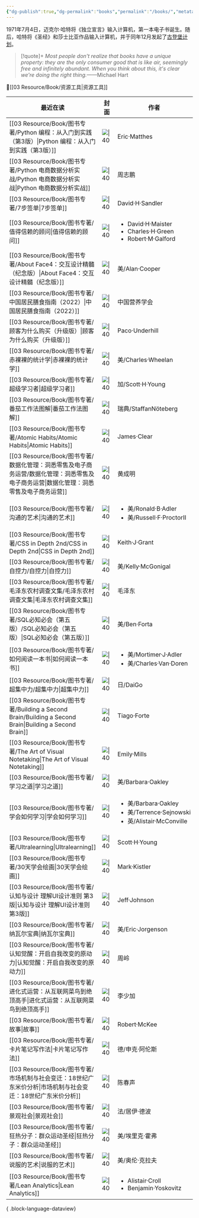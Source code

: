 ```yaml
---
{"dg-publish":true,"dg-permalink":"books","permalink":"/books/","metatags":{"description":"这里是 🏡Davon的数字花园，是个人不断发展的想法的集合，作为半成品的思考，在可探索的空间中，随时间推移不断播种、修剪、塑造","og:site_name":"DavonOs","og:title":"饶丰书房","og:type":"article","og:url":"https://zuji.eu.org/books","og:image":null,"og:image:width":"400","og:image:alt":"articlecover","og:locale":"zh_cn"},"tags":["books"],"dgShowInlineTitle":true,"created":"2024-05-24 10:11","updated":"2025-08-19 15:31"}
---
```


1971年7月4日，迈克尔·哈特将《独立宣言》输入计算机，第一本电子书诞生。随后，哈特将《圣经》和莎士比亚作品输入计算机，并于同年12月发起了[古登堡计划](https://www.gutenberg.org/)。

>[!quote]+ 
>*Most people don't realize that books have a unique property: they are the only consumer good that is like air, seemingly free and infinitely abundant. When you think about this, it's clear we're doing the right thing.*——Michael Hart

🔎[[03 Resource/Book/资源工具\|资源工具]]

| 最近在读                                                                                                  | 封面                                                                                                                                      | 作者                                                                                            | 评分        |
| ----------------------------------------------------------------------------------------------------- | --------------------------------------------------------------------------------------------------------------------------------------- | --------------------------------------------------------------------------------------------- | --------- |
| [[03 Resource/Book/图书专著/Python 编程：从入门到实践（第3版）\|Python 编程：从入门到实践（第3版）]]                             | ![\|40](https://file.ituring.com.cn/LargeCover/23047b0f0134221867e2)                                                                    | Eric·Matthes                                                                                  | 9.2 ★★★★☆ |
| [[03 Resource/Book/图书专著/Python 电商数据分析实战/Python 电商数据分析实战\|Python 电商数据分析实战]]                         | ![\|40](https://www.manongbook.com/d/file/python/443a2b6d4941d5d585d6de383da2155d0.jpg)                                                 | 周志鹏                                                                                           | 9.1 ★★★★☆ |
| [[03 Resource/Book/图书专著/7步签单\|7步签单]]                                                               | ![\|40](https://wfqqreader-1252317822.image.myqcloud.com/cover/663/22297663/t6_22297663.jpg)                                            | David·H·Sandler                                                                               | 8.1 ★★★★☆ |
| [[03 Resource/Book/图书专著/值得信赖的顾问\|值得信赖的顾问]]                                                         | ![\|40](https://wfqqreader-1252317822.image.myqcloud.com/cover/133/933133/t6_933133.jpg)                                                | <ul><li>David·H·Maister</li><li>Charles·H·Green</li><li>Robert·M·Galford</li></ul>            | 8.2 ★★★★☆ |
| [[03 Resource/Book/图书专著/About Face4：交互设计精髓（纪念版）\|About Face4：交互设计精髓（纪念版）]]                         | ![\|40](https://m.media-amazon.com/images/I/71i4O75zo-L._SY385_.jpg)                                                                    | 美/Alan·Cooper                                                                                 | 8.7 ★★★★☆ |
| [[03 Resource/Book/图书专著/中国居民膳食指南（2022）\|中国居民膳食指南（2022）]]                                           | ![\|40](https://img.alicdn.com/i3/1069915587/O1CN01qdiqeE1r8tZRbP6V1_!!1069915587.jpg)                                                  | 中国营养学会                                                                                        | 8.6 ★★★★☆ |
| [[03 Resource/Book/图书专著/顾客为什么购买（升级版）\|顾客为什么购买（升级版）]]                                               | ![\|40](https://gaoyuanxia.cn/wp-content/uploads/2025/06/gukeweishenmegoumai.jpg)                                                       | Paco·Underhill                                                                                | 7.9 ★★★☆☆ |
| [[03 Resource/Book/图书专著/赤裸裸的统计学\|赤裸裸的统计学]]                                                         | ![\|40](https://cdn.weread.qq.com/weread/cover/86/cpplatform_hsknzaf4er9fddvap6u6jr/t6_cpplatform_hsknzaf4er9fddvap6u6jr1707277811.jpg) | 美/Charles·Wheelan                                                                             | 8.1 ★★★★☆ |
| [[03 Resource/Book/图书专著/超级学习者\|超级学习者]]                                                             | ![\|40](https://www.shuzhaige.com/d/file/57531b876d7b3a84360979cded5820ab.jpg)                                                          | 加/Scott·H·Young                                                                               | 7.2 ★★★☆☆ |
| [[03 Resource/Book/图书专著/番茄工作法图解\|番茄工作法图解]]                                                         | ![\|40](https://wfqqreader-1252317822.image.myqcloud.com/cover/219/47562219/t5_47562219.jpg)                                            | 瑞典/StaffanNöteberg                                                                            | 7.6 ★★★☆☆ |
| [[03 Resource/Book/图书专著/Atomic Habits/Atomic Habits\|Atomic Habits]]                               | ![\|40](https://m.media-amazon.com/images/I/81ANaVZk5LL._SL1500_.jpg)                                                                   | James·Clear                                                                                   | 8.8 ★★★★☆ |
| [[03 Resource/Book/图书专著/数据化管理：洞悉零售及电子商务运营/数据化管理：洞悉零售及电子商务运营\|数据化管理：洞悉零售及电子商务运营]]                   | ![\|40](https://cdn.weread.qq.com/outpic/131/3000001131.jpg)                                                                            | 黄成明                                                                                           | 8.3 ★★★★☆ |
| [[03 Resource/Book/图书专著/沟通的艺术\|沟通的艺术]]                                                             | ![\|40](https://pic1.zhimg.com/v2-a8b3d729a99952d5363d5315a0c93cc9_1440w.jpg)                                                           | <ul><li>美/Ronald·B·Adler</li><li>美/Russell·F·ProctorⅡ</li></ul>                               | 8.7 ★★★★☆ |
| [[03 Resource/Book/图书专著/CSS in Depth 2nd/CSS in Depth 2nd\|CSS in Depth 2nd]]                      | ![\|40](https://images.manning.com/360/480/resize/book/f/235f14b-90f6-43b8-8abd-62bc945d1624/Grant-2ed-HI.png)                          | Keith·J·Grant                                                                                 | \- \-     |
| [[03 Resource/Book/图书专著/自控力/自控力\|自控力]]                                                             | ![\|40](https://gss0.baidu.com/7LsWdDW5_xN3otqbppnN2DJv/doc/pic/item/2f738bd4b31c870136d6f3ac2f7f9e2f0708ff1c.jpg)                      | 美/Kelly·McGonigal                                                                             | 8.2 ★★★★☆ |
| [[03 Resource/Book/图书专著/毛泽东农村调查文集/毛泽东农村调查文集\|毛泽东农村调查文集]]                                           | ![\|40](https://pic.cyol.com/img/20230328/img_9601a3490e41a8eb1c1a2908ec3056e6c602.png)                                                 | 毛泽东                                                                                           | 9.7 ★★★★☆ |
| [[03 Resource/Book/图书专著/SQL必知必会（第五版）/SQL必知必会（第五版）\|SQL必知必会（第五版）]]                                  | ![\|40](https://wfqqreader-1252317822.image.myqcloud.com/cover/685/34336685/t6_34336685.jpg)                                            | 美/Ben·Forta                                                                                   | 9.1 ★★★★☆ |
| [[03 Resource/Book/图书专著/如何阅读一本书\|如何阅读一本书]]                                                         | ![\|40](https://wfqqreader-1252317822.image.myqcloud.com/cover/810/23723810/t6_23723810.jpg)                                            | <ul><li>美/Mortimer·J·Adler</li><li>美/Charles·Van·Doren</li></ul>                              | 8.6 ★★★★☆ |
| [[03 Resource/Book/图书专著/超集中力/超集中力\|超集中力]]                                                          | ![\|40](https://cdn.weread.qq.com/outpic/73/3001011073.jpg)                                                                             | 日/DaiGo                                                                                       | 7.7 ★★★☆☆ |
| [[03 Resource/Book/图书专著/Building a Second Brain/Building a Second Brain\|Building a Second Brain]] | ![\|40](https://m.media-amazon.com/images/I/61PxZdCkHAL._SL1500_.jpg)                                                                   | Tiago·Forte                                                                                   | 8.1 ★★★★☆ |
| [[03 Resource/Book/图书专著/The Art of Visual Notetaking\|The Art of Visual Notetaking]]               | ![\|40](https://m.media-amazon.com/images/I/81CCVAmtqfL._SY425_.jpg)                                                                    | Emily·Mills                                                                                   | \- \-     |
| [[03 Resource/Book/图书专著/学习之道\|学习之道]]                                                               | ![\|40](https://cdn.weread.qq.com/weread/cover/96/YueWen_843465/t6_YueWen_843465.jpg)                                                   | 美/Barbara·Oakley                                                                              | 7.8 ★★★☆☆ |
| [[03 Resource/Book/图书专著/学会如何学习\|学会如何学习]]                                                           | ![\|40](https://cdn.weread.qq.com/weread/cover/92/YueWen_27414240/t6_YueWen_27414240.jpg)                                               | <ul><li>美/Barbara·Oakley</li><li>美/Terrence·Sejnowski</li><li>英/Alistair·McConville</li></ul> | 8.4 ★★★★☆ |
| [[03 Resource/Book/图书专著/Ultralearning\|Ultralearning]]                                             | ![\|40](https://m.media-amazon.com/images/I/81G9RTo7a3L._SY466_.jpg)                                                                    | Scott·H·Young                                                                                 | 8.1 ★★★★☆ |
| [[03 Resource/Book/图书专著/30天学会绘画\|30天学会绘画]]                                                         | ![\|40](https://cdn.weread.qq.com/outpic/50/3000008050.jpg)                                                                             | Mark·Kistler                                                                                  | 8.5 ★★★★☆ |
| [[03 Resource/Book/图书专著/认知与设计 理解UI设计准则 第3版\|认知与设计 理解UI设计准则 第3版]]                                   | ![\|40](https://i5.walmartimages.com/asr/e40fda23-efe4-469c-8f94-b1e7d8686d77.f371457f88a369e391c302eceb43f9fc.jpeg)                    | Jeff·Johnson                                                                                  | \- \-     |
| [[03 Resource/Book/图书专著/纳瓦尔宝典\|纳瓦尔宝典]]                                                             | ![\|40](https://cover.read.duokan.com/mfsv2/download/fdsc3/p01Coz5Gypkc/ng1gdlOiXUbfkf.jpg)                                             | 美/Eric·Jorgenson                                                                              | 8.4 ★★★★☆ |
| [[03 Resource/Book/图书专著/认知觉醒：开启自我改变的原动力\|认知觉醒：开启自我改变的原动力]]                                         | ![\|40](https://cdn.weread.qq.com/weread/cover/86/YueWen_33628204/t6_YueWen_33628204.jpg)                                               | 周岭                                                                                            | 8 ★★★★☆   |
| [[03 Resource/Book/图书专著/进化式运营：从互联网菜鸟到绝顶高手\|进化式运营：从互联网菜鸟到绝顶高手]]                                     | ![\|40](https://wfqqreader-1252317822.image.myqcloud.com/cover/156/933156/t6_933156.jpg)                                                | 李少加                                                                                           | 8.1 ★★★★☆ |
| [[03 Resource/Book/图书专著/故事\|故事]]                                                                   | ![\|40](https://m.media-amazon.com/images/I/71XRefvDWLL._SL1500_.jpg)                                                                   | Robert·McKee                                                                                  | 9.4 ★★★★☆ |
| [[03 Resource/Book/图书专著/卡片笔记写作法\|卡片笔记写作法]]                                                         | ![\|40](https://www.diguage.com/images/books/how-to-take-smart-notes.jpg)                                                               | 德/申克·阿伦斯                                                                                      | 7.8 ⭐⭐⭐   |
| [[03 Resource/Book/图书专著/市场机制与社会变迁：18世纪广东米价分析\|市场机制与社会变迁：18世纪广东米价分析]]                               | ![\|40](https://cdn.weread.qq.com/weread/cover/94/cpPlatform_1hVrQnbydwCg3sx3VdyNoZ/t6_cpPlatform_1hVrQnbydwCg3sx3VdyNoZ.jpg)           | 陈春声                                                                                           | 9 ⭐⭐⭐⭐    |
| [[03 Resource/Book/图书专著/景观社会\|景观社会]]                                                               | ![\|40](https://n.sinaimg.cn/translate/20170718/UpFp-fyiakwa4465859.jpg)                                                                | 法/居伊·德波                                                                                       | 8.2 ⭐⭐⭐⭐  |
| [[03 Resource/Book/图书专著/狂热分子：群众运动圣经\|狂热分子：群众运动圣经]]                                                 | ![\|40](https://cdn.weread.qq.com/weread/cover/87/cpPlatform_rFmJNVGTqPHBn2Qzr4JDcK/t6_cpPlatform_rFmJNVGTqPHBn2Qzr4JDcK.jpg)           | 美/埃里克·霍弗                                                                                      | 8.8 ⭐⭐⭐⭐  |
| [[03 Resource/Book/图书专著/说服的艺术\|说服的艺术]]                                                             | ![\|40](https://pic.arkread.com/cover/ebook/f/407678746.1663919576.jpg)                                                                 | 美/奥伦·克拉夫                                                                                      | 8.3 ⭐⭐⭐⭐  |
| [[03 Resource/Book/图书专著/Lean Analytics\|Lean Analytics]]                                           | ![\|40](https://m.media-amazon.com/images/I/6130r1y4XzL._SL1500_.jpg)                                                                   | <ul><li>Alistair·Croll</li><li>Benjamin·Yoskovitz</li></ul>                                   | \- \-     |

{ .block-language-dataview}
